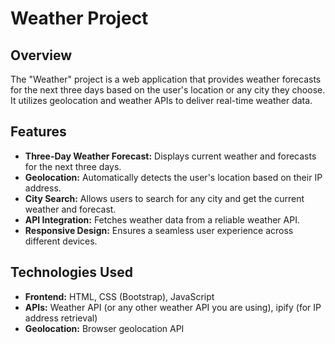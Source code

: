 # Weather Project

## Overview

The "Weather" project is a web application that provides weather forecasts for the next three days based on the user's location or any city they choose. It utilizes geolocation and weather APIs to deliver real-time weather data.

## Features

- **Three-Day Weather Forecast:** Displays current weather and forecasts for the next three days.
- **Geolocation:** Automatically detects the user's location based on their IP address.
- **City Search:** Allows users to search for any city and get the current weather and forecast.
- **API Integration:** Fetches weather data from a reliable weather API.
- **Responsive Design:** Ensures a seamless user experience across different devices.

## Technologies Used

- **Frontend:** HTML, CSS (Bootstrap), JavaScript
- **APIs:** Weather API (or any other weather API you are using), ipify (for IP address retrieval)
- **Geolocation:** Browser geolocation API
